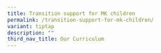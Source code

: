 ```yaml
---
title: Transition support for MK children
permalink: /transition-support-for-mk-children/
variant: tiptap
description: ""
third_nav_title: Our Curriculum
---
```

